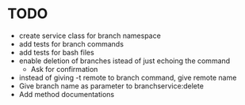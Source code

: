 # TODO

- create service class for branch namespace
- add tests for branch commands
- add tests for bash files
- enable deletion of branches istead of just echoing the command
  - Ask for confirmation  
- instead of giving -t remote to branch command, give remote name
- Give branch name as parameter to branchservice:delete
- Add method documentations